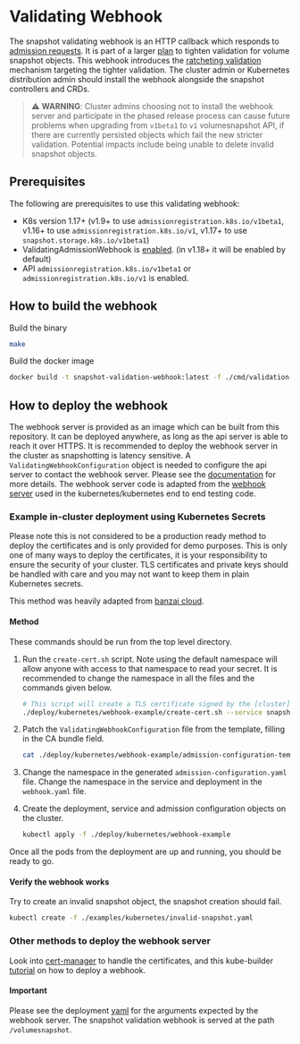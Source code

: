 # Validating Webhook

The snapshot validating webhook is an HTTP callback which responds to [admission requests](https://kubernetes.io/docs/reference/access-authn-authz/extensible-admission-controllers/). It is part of a larger [plan](https://github.com/kubernetes/enhancements/blob/master/keps/sig-storage/177-volume-snapshot/tighten-validation-webhook-crd.md) to tighten validation for volume snapshot objects. This webhook introduces the [ratcheting validation](https://github.com/kubernetes/enhancements/blob/master/keps/sig-storage/177-volume-snapshot/tighten-validation-webhook-crd.md#backwards-compatibility) mechanism targeting the tighter validation. The cluster admin or Kubernetes distribution admin should install the webhook alongside the snapshot controllers and CRDs.

> :warning: **WARNING**: Cluster admins choosing not to install the webhook server and participate in the phased release process can cause future problems when upgrading from `v1beta1` to `v1` volumesnapshot API, if there are currently persisted objects which fail the new stricter validation. Potential impacts include being unable to delete invalid snapshot objects.

## Prerequisites

The following are prerequisites to use this validating webhook:

- K8s version 1.17+ (v1.9+ to use `admissionregistration.k8s.io/v1beta1`, v1.16+ to use `admissionregistration.k8s.io/v1`, v1.17+ to use  `snapshot.storage.k8s.io/v1beta1`)
- ValidatingAdmissionWebhook is [enabled](https://kubernetes.io/docs/reference/access-authn-authz/extensible-admission-controllers/#prerequisites). (in v1.18+ it will be enabled by default)
- API `admissionregistration.k8s.io/v1beta1` or `admissionregistration.k8s.io/v1` is enabled.

## How to build the webhook

Build the binary

```bash
make 
```

Build the docker image

```bash
docker build -t snapshot-validation-webhook:latest -f ./cmd/validation-webhook/Dockerfile .
```

## How to deploy the webhook

The webhook server is provided as an image which can be built from this repository. It can be deployed anywhere, as long as the api server is able to reach it over HTTPS. It is recommended to deploy the webhook server in the cluster as snapshotting is latency sensitive. A `ValidatingWebhookConfiguration` object is needed to configure the api server to contact the webhook server. Please see the [documentation](https://kubernetes.io/docs/reference/access-authn-authz/extensible-admission-controllers/) for more details. The webhook server code is adapted from the [webhook server](https://github.com/kubernetes/kubernetes/tree/v1.18.6/test/images/agnhost/webhook) used in the kubernetes/kubernetes end to end testing code.

### Example in-cluster deployment using Kubernetes Secrets

Please note this is not considered to be a production ready method to deploy the certificates and is only provided for demo purposes. This is only one of many ways to deploy the certificates, it is your responsibility to ensure the security of your cluster. TLS certificates and private keys should be handled with care and you may not want to keep them in plain Kubernetes secrets.

This method was heavily adapted from [banzai cloud](https://banzaicloud.com/blog/k8s-admission-webhooks/).

#### Method

These commands should be run from the top level directory.

1. Run the `create-cert.sh` script. Note using the default namespace will allow anyone with access to that namespace to read your secret. It is recommended to change the namespace in all the files and the commands given below.


    ```bash
    # This script will create a TLS certificate signed by the [cluster](https://kubernetes.io/docs/tasks/tls/managing-tls-in-a-cluster/). It will place the public and private key into a secret on the cluster.
    ./deploy/kubernetes/webhook-example/create-cert.sh --service snapshot-validation-service --secret snapshot-validation-secret --namespace default # Make sure to use a different namespace
    ```

2. Patch the `ValidatingWebhookConfiguration` file from the template, filling in the CA bundle field.

    ```bash
    cat ./deploy/kubernetes/webhook-example/admission-configuration-template | ./deploy/kubernetes/webhook-example/patch-ca-bundle.sh > ./deploy/kubernetes/webhook-example/admission-configuration.yaml
    ```

3. Change the namespace in the generated `admission-configuration.yaml` file. Change the namespace in the service and deployment in the `webhook.yaml` file.

4. Create the deployment, service and admission configuration objects on the cluster.

    ```bash
    kubectl apply -f ./deploy/kubernetes/webhook-example
    ```

Once all the pods from the deployment are up and running, you should be ready to go.

#### Verify the webhook works

Try to create an invalid snapshot object, the snapshot creation should fail.

```bash
kubectl create -f ./examples/kubernetes/invalid-snapshot.yaml
```

### Other methods to deploy the webhook server

Look into [cert-manager](https://cert-manager.io/) to handle the certificates, and this kube-builder [tutorial](https://book.kubebuilder.io/cronjob-tutorial/cert-manager.html) on how to deploy a webhook.

#### Important

Please see the deployment [yaml](./webhook.yaml) for the arguments expected by the webhook server. The snapshot validation webhook is served at the path `/volumesnapshot`.
